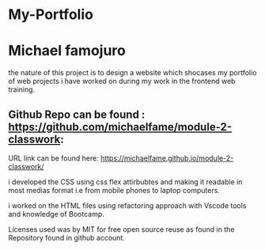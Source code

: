 # My-Portfolio
# Michael famojuro
the nature of this project is to design a website which shocases my portfolio of web projects i have worked on during my work in the frontend web training.

## Github Repo can be found : https://github.com/michaelfame/module-2-classwork:

URL link can be found here: https://michaelfame.github.io/module-2-classwork/

i developed the CSS using css flex attirbubtes and making it readable in most medias format i.e from mobile phones to laptop computers.

i worked on the HTML files using refactoring approach with Vscode tools and knowledge of Bootcamp. 

Licenses used was by MIT for free open source reuse as found in the Repository found in github account.

